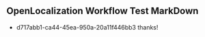 ## OpenLocalization Workflow Test MarkDown
* d717abb1-ca44-45ea-950a-20a11f446bb3 thanks!

<!--HONumber=Aug16_HO3-->


